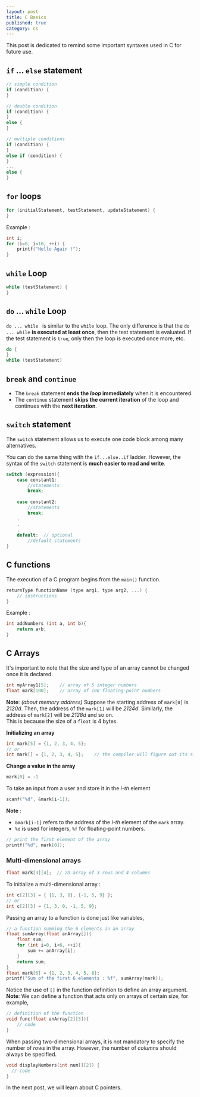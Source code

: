 ```yaml
---
layout: post
title: C Basics
published: true
category: cs
---
```

This post is dedicated to remind some important syntaxes used in C for future use. 


## `if` ... `else` statement 
```c 
// simple condition
if (condition) {
}  

// double condition 
if (condition) {
}  
else {
}

// multiple conditions
if (condition) {
}  
else if (condition) {
}
...
else {
}
```


## `for` loops

```c
for (initialStatement, testStatement, updateStatement) {
}
```
Example : 
```c
int i;
for (i=0, i<10, ++i) {
	printf("Hello Again !");
}
```

## `while` Loop
```c
while (testStatement) {
}
```

## `do` ... `while` Loop
`do ... while ` is similar to the `while` loop. The only difference is that the `do ... while` __is executed at least once__, then the test statement is evaluated. 
If the test statement is `true`, only then the loop is executed once more, etc. 
```c
do {
}
while (testStatement)
```

## `break` and `continue `
* The `break` statement __ends the _loop_ immediately__ when it is encountered.
* The `continue` statement __skips the current iteration__ of the loop and continues with the __next iteration__.

## `switch` statement

The `switch` statement allows us to execute one code block among many alternatives.

You can do the same thing with the  `if...else..if`  ladder. However, the syntax of the  `switch`  statement is __much easier to read and write__.
```c
switch (expression){
	case constant1:
		//statements
		break;
	
	case constant2:
		//statements
		break;
	.
	.
	.
	default:  // optional
		//default statements 
}
```
## C functions
The execution of a C program begins from the  `main()`  function.
```c
returnType functionName (type arg1, type arg2, ...) {
	// instructions
}
```
Example : 
```c
int addNumbers (int a, int b){
	return a+b;
}
```


## C Arrays
It's important to note that the size and type of an array cannot be changed once it is declared.
```c
int myArray1[5];    // array of 5 integer numbers
float mark[100];    // array of 100 floating-point numbers
```
__Note__: _(about memory address)_
Suppose the starting address of  `mark[0]`  is  *2120d*. Then, the address of the  `mark[1]`  will be  *2124d*. Similarly, the address of  `mark[2]`  will be  *2128d*  and so on.  
This is because the size of a  `float`  is 4 bytes.

__Initializing an array__
```c
int mark[5] = {1, 2, 3, 4, 5};
// or 
int mark[] = {1, 2, 3, 4, 5};    // the compiler will figure out its size
```
__Change a value in the array__
```c
mark[0] = -1
```
To take an input from a user and store it in the _i-th_ element
```c
scanf("%d", &mark[i-1]);
```
__Note__ : 
* `&mark[i-1]` refers to the address of the _i-th_ element of the `mark` array. 
*  `%d` is used for integers, `%f` for floating-point numbers. 
```c
// print the first element of the array
printf("%d", mark[0]);
```
### Multi-dimensional arrays
```c
float mark[3][4];  // 2D array of 3 rows and 4 columns
```
To initialize a multi-dimensional array : 
```c
int c[2][3] = { {1, 3, 0}, {-1, 5, 9} };
// or 
int c[2][3] = {1, 3, 0, -1, 5, 9};
```

Passing an array to a function is done just like variables,

```c
// a function summing the 6 elements in an array 
float sumArray(float anArray[]){    
	float sum;
	for (int i=0, i<6, ++i){
		sum += anArray[i];
	}
	return sum;
}
float mark[6] = {1, 2, 3, 4, 5, 6};
printf("Sum of the first 6 elements : %f", sumArray(mark));
```


Notice the use of `[]` in the function definition to define an array argument.
__Note__: We can define a function that acts only on arrays of certain size, for example,


```c
// definition of the function 
void func(float anArray[2][3]){
	// code 
}
```
When passing two-dimensional arrays, it is not mandatory to specify the number of _rows_ in the array. However, the number of _columns_ should always be specified.
```c
void displayNumbers(int num[][2]) {
  // code
}
```

In the next post, we will learn about C pointers. 
